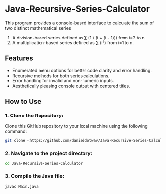 # Java-Recursive-Series-Calculator
This program provides a console-based interface to calculate the sum of two distinct mathematical series

1. A division-based series defined as ∑ (1 / (i + (i - 1))) from i=2 to n.
2. A multiplication-based series defined as ∑ (i²) from i=1 to n.

## **Features**
- Enumerated menu options for better code clarity and error handling.
- Recursive methods for both series calculations.
- Error handling for invalid and non-numeric inputs.
- Aesthetically pleasing console output with centered titles.

## **How to Use**
### 1. **Clone the Repository:**
  Clone this GitHub repository to your local machine using the following command:
  ```bash
  git clone <https://github.com/danieldotwav/Java-Recursive-Series-Calculator>
  ```

### 2. **Navigate to the project directory:**
   ```bash
  cd Java-Recursive-Series-Calculator
  ```

### 3. **Compile the Java file:**
   ```bash
   javac Main.java
   ```
